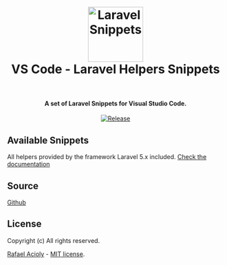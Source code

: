 <h1 align="center">
  <br>
    <img src="https://cdn.rawgit.com/rafa-acioly/laravel-snippets-visualstudio/master/images/icon.png" alt="Laravel Snippets" width="128" height="128">
  <br>
  VS Code - Laravel Helpers Snippets
  <br>
  <br>
</h1>

<h4 align="center">A set of Laravel Snippets for Visual Studio Code.</h4>

<p align="center">  
  <a href="https://github.com/rafaelstz/magento-snippets-visualstudio/releases"><img src="https://img.shields.io/github/release/rafa-acioly/laravel-snippets-visualstudio.svg" alt="Release"></a>       
</p>

## Available Snippets

All helpers provided by the framework Laravel 5.x included.
[Check the documentation](https://laravel.com/docs/5.3/helpers#available-methods)



## Source

[Github](https://github.com/rafa-acioly/laravel-snippets-visualstudio)

## License

Copyright (c) All rights reserved.

[Rafael Acioly](https://github.com/rafa-acioly) - [MIT license](http://opensource.org/licenses/MIT).